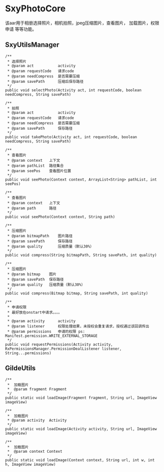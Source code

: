 # SxyPhotoCore
该aar用于相册选择照片，相机拍照，jpeg压缩图片，查看图片， 加载图片，权限申请
等等功能。


## SxyUtilsManager

    /**
     * 选择照片
     * @param act           activity
     * @param requestCode   请求code
     * @param needCompress  是否需要压缩
     * @param savePath      压缩后保存路径
     */
    public void selectPhoto(Activity act, int requestCode, boolean needCompress, String savePath)

    /**
     * 拍照
     * @param act           activity
     * @param requestCode   请求code
     * @param needCompress  是否需要压缩
     * @param savePath      保存路径
     */
    public void takePhoto(Activity act, int requestCode, boolean needCompress, String savePath)

    /**
     * 查看图片
     * @param context   上下文
     * @param pathList  路径集合
     * @param seePos    查看图片位置
     */
    public void seePhoto(Context context, ArrayList<String> pathList, int seePos)

    /**
     * 查看图片
     * @param context   上下文
     * @param path      路径
     */
    public void seePhoto(Context context, String path)

    /**
     * 压缩图片
     * @param bitmapPath    图片路径
     * @param savePath      保存路径
     * @param quality       压缩质量（默认30%）
     */
    public void compress(String bitmapPath, String savePath, int quality)

    /**
     * 压缩图片
     * @param bitmap    图片
     * @param savePath  保存路径
     * @param quality   压缩质量（默认30%）
     */
    public void compress(Bitmap bitmap, String savePath, int quality)

    /**
     * 申请权限
     * 最好放在onstart中请求。。。。
     *
     * @param activity      activity
     * @param listener      权限处理结果，未授权会重复请求，授权通过该回调传出
     * @param permissions   申请的权限 ps: Manifest.permission.WRITE_EXTERNAL_STORAGE
     */
    public void requestPermissions(Activity activity, RxPermissionsManager.PermissionDealListener listener, String...permissions)

## GildeUtils

    /**
     *  加载图片
     *  @param fragment Fragment
     */
    public static void loadImage(Fragment fragment, String url, ImageView imageView)

    /**
     *  加载图片
     * @param activity  Activity
     */
    public static void loadImage(Activity activity, String url, ImageView imageView)

    /**
     *  加载图片
     *  @param context Context
     */
    public static void loadImage(Context context, String url, int w, int h, ImageView imageView)